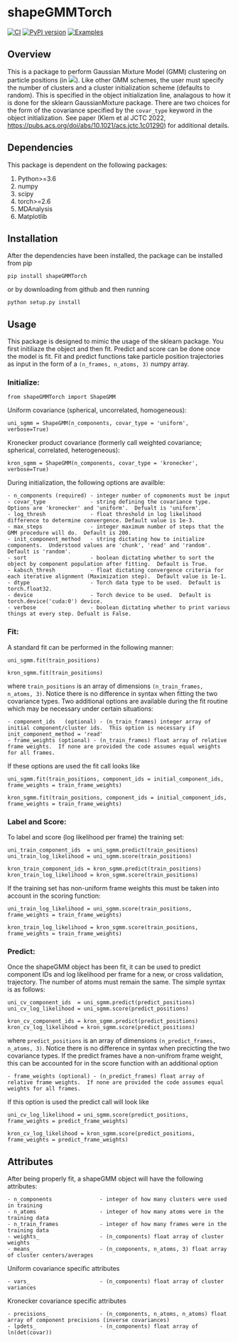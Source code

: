 # shapeGMMTorch

[![CI](https://github.com/mccullaghlab/shapeGMMTorch/actions/workflows/ci.yml/badge.svg)](https://github.com/mccullaghlab/shapeGMMTorch/actions/workflows/ci.yml)
[![PyPI version](https://img.shields.io/pypi/v/shapeGMMTorch.svg)](https://pypi.org/project/shapeGMMTorch/)
[![Examples](https://img.shields.io/badge/examples-notebooks-blue.svg)](https://github.com/mccullaghlab/shapeGMMTorch/tree/main/examples)


## Overview

This is a package to perform Gaussian Mixture Model (GMM) clustering on particle positions (in <img src="https://render.githubusercontent.com/render/math?math=\mathbb{R}^3">). Like other GMM schemes, the user must specify the number of clusters and a cluster initialization scheme (defaults to random).  This is specified in the object initialization line, analagous to how it is done for the sklearn GaussianMixture package.  There are two choices for the form of the covariance  specified by the `covar_type` keyword in the object initialization.  See paper (Klem et al JCTC 2022, https://pubs.acs.org/doi/abs/10.1021/acs.jctc.1c01290) for additional details.

## Dependencies

This package is dependent on the following packages:

1. Python>=3.6 
2. numpy
3. scipy
4. torch>=2.6  
5. MDAnalysis
6. Matplotlib

## Installation

After the dependencies have been installed, the package can be installed from pip

`pip install shapeGMMTorch`

or by downloading from github and then running

`python setup.py install`

## Usage 

This package is designed to mimic the usage of the sklearn package.  You first initiliaze the object and then fit.  Predict and score can be done once the model is fit.  Fit and predict functions take particle position trajectories as input in the form of a `(n_frames, n_atoms, 3)` numpy array.

### Initialize:

`from shapeGMMTorch import ShapeGMM`

Uniform covariance (spherical, uncorrelated, homogeneous):

`uni_sgmm = ShapeGMM(n_components, covar_type = 'uniform', verbose=True)`

Kronecker product covariance (formerly call weighted covariance; spherical, correlated, heterogeneous):

`kron_sgmm = ShapeGMM(n_components, covar_type = 'kronecker', verbose=True)`

During initialization, the following options are availble:

	- n_components (required) - integer number of copmonents must be input
	- covar_type              - string defining the covariance type.  Options are 'kronecker' and 'uniform'.  Defualt is 'uniform'.
	- log_thresh              - float threshold in log likelihood difference to determine convergence. Default value is 1e-3.
	- max_steps               - integer maximum number of steps that the GMM procedure will do.  Default is 200.
	- init_component_method   - string dictating how to initialize components.  Understood values are 'chunk', 'read' and 'random'.  Default is 'random'.
	- sort                    - boolean dictating whether to sort the object by component population after fitting.  Default is True.
	- kabsch_thresh           - float dictating convergence criteria for each iterative alignment (Maximization step).  Default value is 1e-1.
	- dtype                   - Torch data type to be used.  Default is torch.float32.
	- device                  - Torch device to be used.  Default is torch.device('cuda:0') device.
	- verbose                 - boolean dictating whether to print various things at every step. Defualt is False.

### Fit:

A standard fit can be performed in the following manner:

`uni_sgmm.fit(train_positions)`

`kron_sgmm.fit(train_positions)`

where `train_positions` is an array of dimensions `(n_train_frames, n_atoms, 3)`. Notice there is no difference in syntax when fitting the two covariance types.  Two additional options are available during the fit routine which may be necessary under certain situations:

	- component_ids   (optional) - (n_train_frames) integer array of initial component/cluster ids.  This option is necessary if init_component_method = 'read'
	- frame_weights (optional) - (n_train_frames) float array of relative frame weights.  If none are provided the code assumes equal weights for all frames.

If these options are used the fit call looks like

`uni_sgmm.fit(train_positions, component_ids = initial_component_ids, frame_weights = train_frame_weights)`

`kron_sgmm.fit(train_positions, component_ids = initial_component_ids, frame_weights = train_frame_weights)`

### Label and Score:

To label and score (log likelihood per frame) the training set:

`uni_train_component_ids  = uni_sgmm.predict(train_positions)`
`uni_train_log_likelihood = uni_sgmm.score(train_positions)`

`kron_train_component_ids = kron_sgmm.predict(train_positions)`
`kron_train_log_likelihood = kron_sgmm.score(train_positions)`

If the training set has non-uniform frame weights this must be taken into account in the scoring function:

`uni_train_log_likelihood = uni_sgmm.score(train_positions, frame_weights = train_frame_weights)`

`kron_train_log_likelihood = kron_sgmm.score(train_positions, frame_weights = train_frame_weights)`

### Predict:

Once the shapeGMM object has been fit, it can be used to predict component IDs and log likelihood per frame for a new, or cross validation, trajectory.  The number of atoms must remain the same.  The simple syntax is as follows:

`uni_cv_component_ids  = uni_sgmm.predict(predict_positions)`
`uni_cv_log_likelihood = uni_sgmm.score(predict_positions)`

`kron_cv_component_ids = kron_sgmm.predict(predict_positions)`
`kron_cv_log_likelihood = kron_sgmm.score(predict_positions)`

where `predict_positions` is an array of dimensions `(n_predict_frames, n_atoms, 3)`. Notice there is no difference in syntax when precicting the two covariance types.  If the predict frames have a non-unifrom frame weight, this can be accounted for in the score function with an additional option 

	- frame_weights (optional) - (n_predict_frames) float array of relative frame weights.  If none are provided the code assumes equal weights for all frames.

If this option is used the predict call will look like

`uni_cv_log_likelihood = uni_sgmm.score(predict_positions, frame_weights = predict_frame_weights)`

`kron_cv_log_likelihood = kron_sgmm.score(predict_positions, frame_weights = predict_frame_weights)`

## Attributes

After being properly fit, a shapeGMM object will have the following attributes:

	- n_components	             - integer of how many clusters were used in training
	- n_atoms                    - integer of how many atoms were in the training data
	- n_train_frames             - integer of how many frames were in the training data
	- weights_                   - (n_components) float array of cluster weights
	- means_                     - (n_components, n_atoms, 3) float array of cluster centers/averages

Uniform covariance specific attributes

	- vars_		       	         - (n_components) float array of cluster variances

Kronecker covariance specific attributes

	- precisions_	   	         - (n_components, n_atoms, n_atoms) float array of component precisions (inverse covariances)
	- lpdets_	    	         - (n_components) float array of ln(det(covar))


